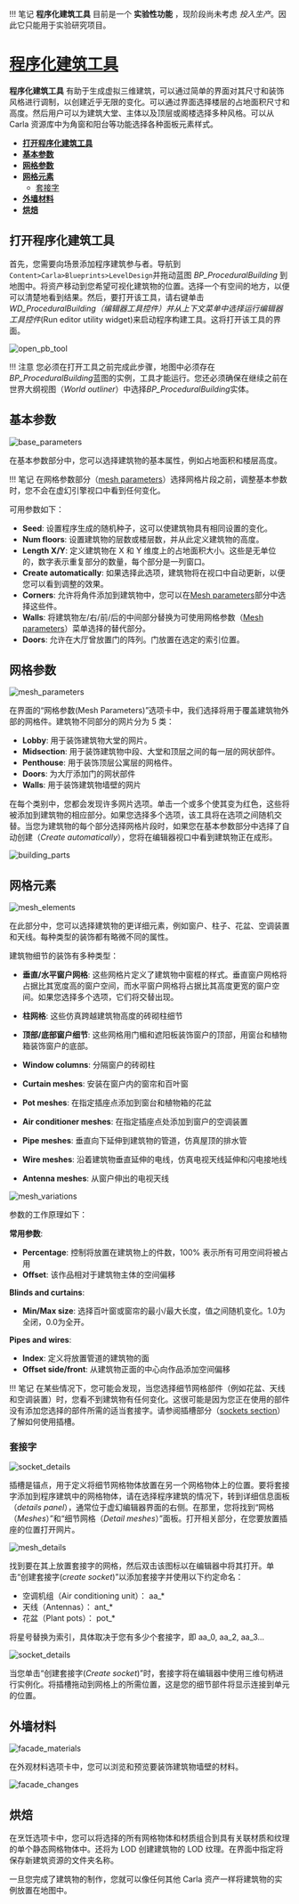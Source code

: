 !!! 笔记
	__程序化建筑工具__ 目前是一个 __实验性功能__ ，现阶段尚未考虑 *投入生产*。因此它只能用于实验研究项目。

# [程序化建筑工具](https://carla.readthedocs.io/en/latest/adv_procedural_building_tool/)

__程序化建筑工具__ 有助于生成虚拟三维建筑，可以通过简单的界面对其尺寸和装饰风格进行调制，以创建近乎无限的变化。可以通过界面选择楼层的占地面积尺寸和高度。然后用户可以为建筑大堂、主体以及顶层或阁楼选择多种风格。可以从 Carla 资源库中为角窗和阳台等功能选择各种面板元素样式。

- [__打开程序化建筑工具__](#opening-the-procedural-building-tool)
- [__基本参数__](#base-parameters)
- [__网格参数__](#mesh-parameters)
- [__网格元素__](#mesh-elements)
	- [套接字](#sockets)
- [__外墙材料__](#facade-materials)
- [__烘焙__](#cooking)

## 打开程序化建筑工具 <span id="opening-the-procedural-building-tool"></span>

首先，您需要向场景添加程序建筑参与者。导航到`Content>Carla>Blueprints>LevelDesign`并拖动蓝图 *BP_ProceduralBuilding* 到地图中。将资产移动到您希望可视化建筑物的位置。选择一个有空间的地方，以便可以清楚地看到结果。然后，要打开该工具，请右键单击*WD_ProceduralBuilding（编辑器工具控件）*并从上下文菜单中选择*运行编辑器工具控件*(Run editor utility widget)来启动程序构建工具。这将打开该工具的界面。


![open_pb_tool](img/open_pb_tool.png)

!!! 注意
	您必须在打开工具之前完成此步骤，地图中必须存在*BP_ProceduralBuilding*蓝图的实例，工具才能运行。您还必须确保在继续之前在世界大纲视图（*World outliner*）中选择*BP_ProceduralBuilding*实体。

## 基本参数 <span id="base-parameters"></span>

![base_parameters](img/pb_base_parameters.png)

在基本参数部分中，您可以选择建筑物的基本属性，例如占地面积和楼层高度。

!!! 笔记
	在网格参数部分（[mesh parameters](#mesh-parameters)）选择网格片段之前，调整基本参数时，您不会在虚幻引擎视口中看到任何变化。

可用参数如下：

- __Seed__: 设置程序生成的随机种子，这可以使建筑物具有相同设置的变化。
- __Num floors__: 设置建筑物的层数或楼层数，并从此定义建筑物的高度。
- __Length X/Y__: 定义建筑物在 X 和 Y 维度上的占地面积大小。这些是无单位的，数字表示重复部分的数量，每个部分是一列窗口。
- __Create automatically__: 如果选择此选项，建筑物将在视口中自动更新，以便您可以看到调整的效果。
- __Corners__: 允许将角件添加到建筑物中，您可以在[Mesh parameters](#mesh-parameters)部分中选择这些件。
- __Walls__: 将建筑物左/右/前/后的中间部分替换为可使用网格参数（[Mesh parameters](#mesh-parameters)）菜单选择的替代部分。
- __Doors__: 允许在大厅曾放置门的阵列。门放置在选定的索引位置。

## 网格参数 <span id="mesh-parameters"></span>

![mesh_parameters](img/pb_mesh_parameters.png)

在界面的“网格参数(Mesh Parameters)”选项卡中，我们选择将用于覆盖建筑物外部的网格件。建筑物不同部分的网片分为 5 类：

- __Lobby__: 用于装饰建筑物大堂的网片。
- __Midsection__: 用于装饰建筑物中段、大堂和顶层之间的每一层的网状部件。
- __Penthouse__: 用于装饰顶层公寓层的网格件。
- __Doors__: 为大厅添加门的网状部件
- __Walls__: 用于装饰建筑物墙壁的网片

在每个类别中，您都会发现许多网片选项。单击一个或多个使其变为红色，这些将被添加到建筑物的相应部分。如果您选择多个选项，该工具将在选项之间随机交替。当您为建筑物的每个部分选择网格片段时，如果您在基本参数部分中选择了自动创建（*Create automatically*），您将在编辑器视口中看到建筑物正在成形。

![building_parts](img/pb_building_parts.png)

## 网格元素 <span id="mesh-elements"></span>

![mesh_elements](img/pb_mesh_elements.png)

在此部分中，您可以选择建筑物的更详细元素，例如窗户、柱子、花盆、空调装置和天线。每种类型的装饰都有略微不同的属性。

建筑物细节的装饰有多种类型：

- __垂直/水平窗户网格__: 这些网格片定义了建筑物中窗框的样式。垂直窗户网格将占据比其宽度高的窗户空间，而水平窗户网格将占据比其高度更宽的窗户空间。如果您选择多个选项，它们将交替出现。

- __柱网格__: 这些仿真跨越建筑物高度的砖砌柱细节

- __顶部/底部窗户细节__: 这些网格用门楣和遮阳板装饰窗户的顶部，用窗台和植物箱装饰窗户的底部。

- __Window columns__: 分隔窗户的砖砌柱

- __Curtain meshes__: 安装在窗户内的窗帘和百叶窗

- __Pot meshes__: 在指定插座点添加到窗台和植物箱的花盆

- __Air conditioner meshes__: 在指定插座点处添加到窗户的空调装置

- __Pipe meshes__: 垂直向下延伸到建筑物的管道，仿真屋顶的排水管

- __Wire meshes__: 沿着建筑物垂直延伸的电线，仿真电视天线延伸和闪电接地线

- __Antenna meshes__: 从窗户伸出的电视天线

![mesh_variations](img/pb_detail_variations.webp)

参数的工作原理如下：

 __常用参数__:

* __Percentage__: 控制将放置在建筑物上的件数，100% 表示所有可用空间将被占用
* __Offset__: 该作品相对于建筑物主体的空间偏移

__Blinds and curtains__:

* __Min/Max size__: 选择百叶窗或窗帘的最小/最大长度，值之间随机变化。1.0为全闭，0.0为全开。

__Pipes and wires__:

* __Index__: 定义将放置管道的建筑物的面
* __Offset side/front__: 从建筑物正面的中心向作品添加空间偏移

!!! 笔记
	在某些情况下，您可能会发现，当您选择细节网格部件（例如花盆、天线和空调装置）时，您看不到建筑物有任何变化。这很可能是因为您正在使用的部件没有添加您选择的部件所需的适当套接字。请参阅插槽部分（[sockets section](#sockets)）了解如何使用插槽。

### 套接字 <span id="sockets"></span>

![socket_details](img/pb_detail_section.png)

插槽是锚点，用于定义将细节网格物体放置在另一个网格物体上的位置。要将套接字添加到程序建筑中的网格物体，请在选择程序建筑的情况下，转到详细信息面板（*details panel*），通常位于虚幻编辑器界面的右侧。在那里，您将找到“网格（*Meshes*）”和“细节网格（*Detail meshes*）”面板。打开相关部分，在您要放置插座的位置打开网片。

![mesh_details](img/pb_mesh_details.png)

找到要在其上放置套接字的网格，然后双击该图标以在编辑器中将其打开。单击“创建套接字(*create socket*)”以添加套接字并使用以下约定命名：

* 空调机组（Air conditioning unit）： aa_*
* 天线（Antennas）： ant_*
* 花盆（Plant pots）： pot_*

将星号替换为索引，具体取决于您有多少个套接字，即 aa_0, aa_2, aa_3...

![socket_details](img/pb_add_socket.png)

当您单击“创建套接字(*Create socket*)”时，套接字将在编辑器中使用三维句柄进行实例化。将插槽拖动到网格上的所需位置，这是您的细节部件将显示连接到单元的位置。

## 外墙材料 <span id="facade-materials"></span>

![facade_materials](img/pb_facade_materials.png)

在外观材料选项卡中，您可以浏览和预览要装饰建筑物墙壁的材料。

![facade_changes](img/pb_facade_changes.webp)

## 烘焙 <span id="cooking"></span>

在烹饪选项卡中，您可以将选择的所有网格物体和材质组合到具有关联材质和纹理的单个静态网格物体中。还将为 LOD 创建建筑物的 LOD 纹理。在界面中指定将保存新建筑资源的文件夹名称。


一旦您完成了建筑物的制作，您就可以像任何其他 Carla 资产一样将建筑物的实例放置在地图中。














